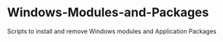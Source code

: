 # Windows-Modules-and-Packages
Scripts to install and remove Windows modules and Application Packages
